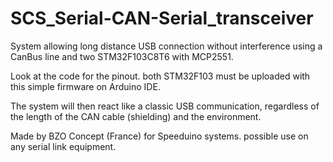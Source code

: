 # SCS_Serial-CAN-Serial_transceiver
System allowing long distance USB connection without interference using a CanBus line and two STM32F103C8T6 with MCP2551.

Look at the code for the pinout. both STM32F103 must be uploaded with this simple firmware on Arduino IDE.

The system will then react like a classic USB communication, regardless of the length of the CAN cable (shielding) and the environment.

Made by BZO Concept (France) for Speeduino systems. possible use on any serial link equipment.
